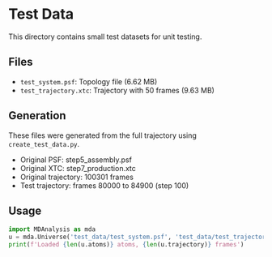 # Test Data

This directory contains small test datasets for unit testing.

## Files

- `test_system.psf`: Topology file (6.62 MB)
- `test_trajectory.xtc`: Trajectory with 50 frames (9.63 MB)

## Generation

These files were generated from the full trajectory using `create_test_data.py`.
- Original PSF: step5_assembly.psf
- Original XTC: step7_production.xtc
- Original trajectory: 100301 frames
- Test trajectory: frames 80000 to 84900 (step 100)

## Usage

```python
import MDAnalysis as mda
u = mda.Universe('test_data/test_system.psf', 'test_data/test_trajectory.xtc')
print(f'Loaded {len(u.atoms)} atoms, {len(u.trajectory)} frames')
```
